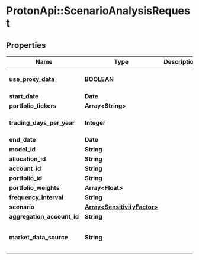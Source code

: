 # ProtonApi::ScenarioAnalysisRequest

## Properties
Name | Type | Description | Notes
------------ | ------------- | ------------- | -------------
**use_proxy_data** | **BOOLEAN** |  | [optional] [default to false]
**start_date** | **Date** |  | [optional] 
**portfolio_tickers** | **Array&lt;String&gt;** |  | [optional] 
**trading_days_per_year** | **Integer** |  | [optional] [default to 252]
**end_date** | **Date** |  | [optional] 
**model_id** | **String** |  | [optional] 
**allocation_id** | **String** |  | [optional] 
**account_id** | **String** |  | [optional] 
**portfolio_id** | **String** |  | [optional] 
**portfolio_weights** | **Array&lt;Float&gt;** |  | [optional] 
**frequency_interval** | **String** |  | 
**scenario** | [**Array&lt;SensitivityFactor&gt;**](SensitivityFactor.md) |  | 
**aggregation_account_id** | **String** |  | [optional] 
**market_data_source** | **String** |  | [optional] [default to &#39;nucleus&#39;]


